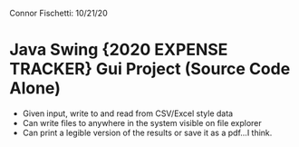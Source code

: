 Connor Fischetti:
10/21/20
# Java Swing {2020 EXPENSE TRACKER} Gui Project (Source Code Alone)

- Given input, write to and read from CSV/Excel style data
- Can write files to anywhere in the system visible on file explorer
- Can print a legible version of the results or save it as a pdf...I think. 
